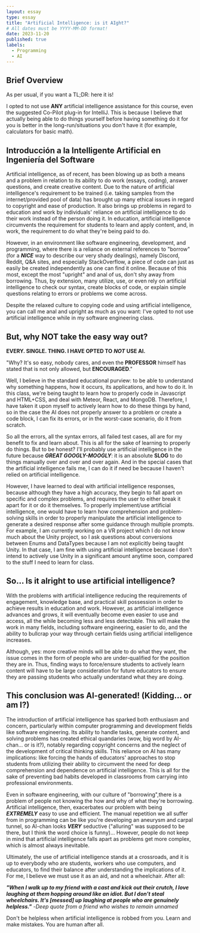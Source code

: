 ```yaml
---
layout: essay
type: essay
title: "Artificial Intelligence: is it AIght?"
# All dates must be YYYY-MM-DD format!
date: 2023-11-20
published: true
labels:
  - Programming
  - AI
---
```


## Brief Overview

As per usual, if you want a TL;DR: here it is!

I opted to not use **ANY** artificial intelligence assistance for this course, even the suggested Co-Pilot plug-in for IntelliJ. This is because I believe that actually being able to do things yourself before having something do it for you is better in the long-run/situations you don't have it (for example, calculators for basic math).

## Introducción a la Intelligente Artificial en Ingeniería del Software

Artificial intelligence, as of recent, has been blowing up as both a means and a problem in relation to its ability to do work (essays, coding), answer questions, and create creative content. Due to the nature of artificial intelligence's requirement to be trained (i.e. taking samples from the internet/provided pool of data) has brought up many ethical issues in regard to copyright and ease of production. It also brings up problems in regard to education and work by individuals' reliance on artificial intelligence to do their work instead of the person doing it. In education, artificial intelligence circumvents the requirement for students to learn and apply content, and, in work, the requirement to do what they're being paid to do.  

However, in an environment like software engineering, development, and programming, where there is a reliance on external references to "borrow" (for a ***NICE*** way to describe our very shady dealings), namely Discord, Reddit, Q&A sites, and especially StackOverflow, a piece of code can just as easily be created independently as one can find it online. Because of this most, except the most "upright" and anal of us, don't shy away from borrowing. Thus, by extension, many utilize, use, or even rely on artificial intelligence to check our syntax, create blocks of code, or explain simple questions relating to errors or problems we come across.

Despite the relaxed culture to copying code and using artificial intelligence, you can call me anal and upright as much as you want: I've opted to not use artificial intelligence while in my software engineering class.

## But, why **NOT** take the easy way out?

**EVERY. SINGLE. THING. I HAVE OPTED TO** ***NOT*** **USE AI.**

"Why? It's so easy, nobody cares, and even the **PROFESSOR** himself has stated that is not only allowed, but **ENCOURAGED**."

Well, I believe in the standard educational purview: to be able to understand why something happens, how it occurs, its applications, and how to do it. In this class, we're being taught to learn how to properly code in Javascript and HTML+CSS, and deal with Meteor, React, and MongoDB. Therefore, I have taken it upon myself to actively learn how to do these things by hand, so in the case the AI does not properly answer to a problem or create a code block, I can fix its errors, or in the worst-case scenario, do it from scratch.

So all the errors, all the syntax errors, all failed test cases, all are for my benefit to fix and learn about. This is all for the sake of learning to properly do things. But to be honest? I'll probably use artificial intelligence in the future because ***GREAT GOOGLY-MOOGLY***: it is an absolute **SLOG** to do things manually over and over and over again. And in the special cases that the artificial intelligence fails me, I can do it if need be because I haven't relied on artificial intelligence.

However, I have learned to deal with artificial intelligence responses, because although they have a high accuracy, they begin to fall apart on specific and complex problems, and requires the user to either break it apart for it or do it themselves. To properly implement/use artificial intelligence, one would have to learn how comprehension and problem-solving skills in order to properly manipulate the artificial intelligence to generate a desired response after some guidance through multiple prompts. For example, I am currently working on a VR project which I do not know much about the Unity project, so I ask questions about conversions between Enums and DataTypes because I am not explicitly being taught Unity. In that case, I am fine with using artificial intelligence because I don't intend to actively use Unity in a significant amount anytime soon, compared to the stuff I need to learn for class.

## So... Is it alright to use artificial intelligence?

With the problems with artificial intelligence reducing the requirements of engagement, knowledge base, and practical skill possession in order to achieve results in education and work. However, as artificial intelligence advances and grows, it will eventually become even easier to use and access, all the while becoming less and less detectable.  This will make the work in many fields, including software engineering, easier to do, and the ability to bullcrap your way through certain fields using artificial intelligence increases.

Although, yes: more creative minds will be able to do what they want, the issue comes in the form of people who are under-qualified for the position they are in. Thus, finding ways to force/ensure students to actively learn content will have to be large consideration for future educators to ensure they are passing students who actually understand what they are doing.

## This conclusion was AI-generated! (Kidding... or am I?)

The introduction of artificial intelligence has sparked both enthusiasm and concern, particularly within computer programming and development fields like software engineering. Its ability to handle tasks, generate content, and solving problems has created ethical quandaries (wow, big word by AI-chan... or is it?), notably regarding copyright concerns and the neglect of the development of critical thinking skills. This reliance on AI has many implications: like forcing the hands of educators' approaches to stop students from utilizing their ability to circumvent the need for deep comprehension and dependence on artificial intelligence. This is all for the sake of preventing bad habits developed in classrooms from carrying into professional environments.

Even in software engineering, with our culture of "borrowing",there is a problem of people not knowing the how and why of what they're borrowing. Artificial intelligence, then, exacerbates our problem with being ***EXTREMELY*** easy to use and efficient. The manual repetition we all suffer from in programming can be like you're developing an aneurysm and carpal tunnel, so AI-chan looks ***VERY*** seductive ("alluring" was supposed to be there, but I think the word choice is funny)... However, people do not keep in mind that artificial intelligence falls apart as problems get more complex, which is almost always inevitable.

Ultimately, the use of artificial intelligence stands at a crossroads, and it is up to everybody who are students, workers who use computers, and educators, to find their balance after understanding the implications of it. For me, I believe we must use it as an aid, and not a wheelchair. After all: 

***"When I walk up to my friend with a cast and kick out their crutch, I love laughing at them hopping around like an idiot. But I don't steal wheelchairs. It's [messed] up laughing at people who are genuinely helpless."*** -*Deep quote from a friend who wishes to remain unnamed*

Don't be helpless when artificial intelligence is robbed from you. Learn and make mistakes. You are human after all.
